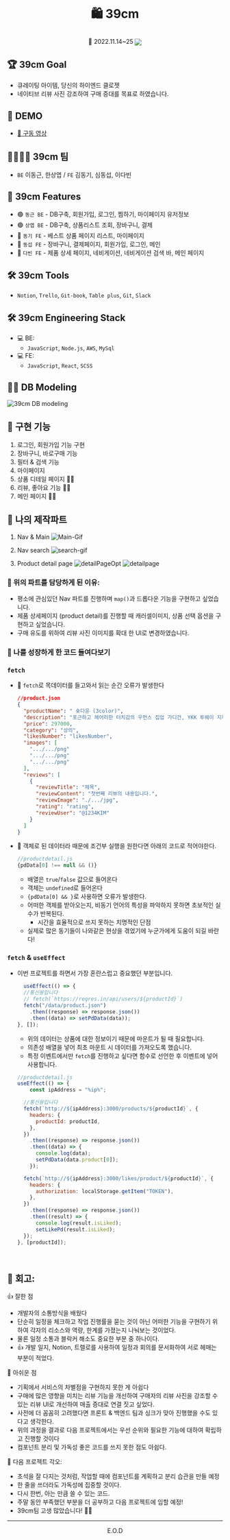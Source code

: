 # <p align="center">🛍️ 39cm

<P align="center">📆 2022.11.14~25

<img src="https://user-images.githubusercontent.com/110847597/204074927-6682e061-9a54-44bd-ae1a-a86b5b980afe.gif" align="center"/>

<br>

## 🏆 39cm Goal

- 큐레이팅 아이템, 당신의 하이엔드 클로젯
- 네이티브 리뷰 사진 강조하여 구매 증대를 목표로 하였습니다.

## 📼 DEMO

- <a href="https://www.youtube.com/watch?v=uIBfznhRL5o">📎 구동 영상</a>


## 👩‍👩‍👧‍👦 39cm 팀

- `BE` 이동근, 한상엽 / `FE` 김동기, 심동섭, 이다빈

## 📌 39cm Features

- 🟢 `동근 BE` - DB구축, 회원가입, 로그인, 찜하기, 마이페이지 유저정보
- 🟢 `상엽 BE` - DB구축, 상품리스트 조회, 장바구니, 결제
- 🔵 `동기 FE` - 베스트 상품 페이지 리스트, 마이페이지
- 🔵 `동섭 FE` - 장바구니, 결제페이지, 회원가입, 로그인, 메인
- 🔵 `다빈 FE` - 제품 상세 페이지, 네비게이션, 네비게이션 검색 바, 메인 페이지

## 🛠 39cm Tools

- `Notion`, `Trello`, `Git-book`, `Table plus`, `Git`, `Slack`

## 🛠 39cm Engineering Stack

- 💻 BE:
  - `JavaScript`, `Node.js`, `AWS`, `MySql`
- 💻 FE:
  - `JavaScript`, `React`, `SCSS`

## 👩‍💻 DB Modeling

![39cm DB modeling](https://user-images.githubusercontent.com/110847597/203906351-09a7dd29-fc7f-4959-a0d7-83225021cbbb.png)


## 🚀 구현 기능

1. 로그인, 회원가입 기능 구현
1. 장바구니, 바로구매 기능
1. 필터 & 검색 기능 
1. 마이페이지
1. 상품 디테일 페이지 🙋‍♀️
1. 리뷰, 좋아요 기능 🙋‍♀️
1. 메인 페이지 🙋‍♀️

## 🥳 나의 제작파트

1. Nav & Main
  ![Main-Gif](https://user-images.githubusercontent.com/110847597/204074927-6682e061-9a54-44bd-ae1a-a86b5b980afe.gif)

2. Nav search
  ![search-gif](https://user-images.githubusercontent.com/110847597/204092994-329bcc28-8516-4a46-a492-7543c028bf7b.gif)

3. Product detail page
  ![detailPageOpt](https://user-images.githubusercontent.com/110847597/204094096-115bca16-c02e-47d0-a6d7-3592681c69d2.gif)
  ![detailpage](https://user-images.githubusercontent.com/110847597/204095154-891e2359-04cd-4e8d-8402-5741b0094114.gif)



### 💪 위의 파트를 담당하게 된 이유:

- 평소에 관심있던 Nav 파트를 진행하며 `map()`과 드롭다운 기능을 구현하고 싶었습니다.
- 제품 상세페이지 (product detail)를 진행할 때 캐러셀이미지, 상품 선택 옵션을 구현하고 싶었습니다.
- 구매 유도를 위하여 리뷰 사진 이미지를 확대 한 UI로 변경하였습니다.


### 👀 나를 성장하게 한 코드 들여다보기 

  ### `fetch`
  - 💭 `fetch`로 목데이터를 들고와서 읽는 순간 오류가 발생한다

    ```JSON
    //product.json
    {
      "productName": " 숏다운 (3color)",
      "description": "포근하고 헤어리한 터치감의 우먼스 집업 가디건, YKK 투웨이 지퍼 사용",
      "price": 297000,
      "category": "상의",
      "likesNumber": "likesNumber",
      "images": [
        ".../.../png"
        ".../.../png"
        ".../.../png"
      ],
      "reviews": [
        {
          "reviewTitle": "제목",
          "reviewContent": "첫번째 리뷰의 내용입니다.",
          "reviewImage": "./.../jpg",
          "rating": "rating",
          "reviewUser": "@1234KIM"
        }
      ]
    }
    ```

  - 📌 객체로 된 데이터라 때문에 조건부 실행을 원한다면 아래의 코드로 적어야한다.
      ```jsx
      //productdetail.js
      {pdData[0] !== null && ()}
      ```
    - 배열은 `true`/`false` 값으로 들어온다
    - 객체는 `undefined`로 들어온다
    - `{pdData[0] && }`로 사용하면 오류가 발생한다.
    - 어떠한 객체를 받아오는지, 비동기 언어의 특성을 파악하지 못하면 초보적인 실수가 반복된다.
      - 시간을 효율적으로 쓰지 못하는 치명적인 단점
    - 실제로 많은 동기들이 나와같은 현상을 겪었기에 누군가에게 도움이 되길 바란다!
 
 ### `fetch` & `useEffect`
 - 이번 프로젝트를 하면서 가장 혼란스럽고 중요했던 부분입니다.
    ```jsx
      useEffect(() => {
      //통신용입니다
      // fetch(`https://reqres.in/api/users/${productId}`)
      fetch("/data/product.json")
        .then((response) => response.json())
        .then((data) => setPdData(data));
    }, []);
    ```
    - 위의 데이터는 상품에 대한 정보이기 때문에 마운트가 될 때 필요합니다.
    - 의존성 배열을 넣어 최초 마운트 시 데이터를 가져오도록 했습니다.
    - 특정 이벤트에서만 `fetch`를 진행하고 싶다면 함수로 선언한 후 이벤트에 넣어 사용합니다.<br>
  
    ```jsx
    //productdetail.js
    useEffect(() => {
        const ipAddress = "%ip%";

      //통신용입니다
      fetch(`http://${ipAddress}:3000/products/${productId}`, {
        headers: {
          productId: productId,
        },
      })
        .then((response) => response.json())
        .then((data) => {
          console.log(data);
          setPdData(data.product[0]);
        });

      fetch(`http://${ipAddress}:3000/likes/product/${productId}`, {
        headers: {
          authorization: localStorage.getItem("TOKEN"),
        },
      })
        .then((response) => response.json())
        .then((result) => {
          console.log(result.isLiked);
          setLikePd(result.isLiked);
      });
    }, [productId]);
    ```    
<br>

## 📝 회고:

👍 잘한 점
- 개발자의 소통방식을 배웠다
- 단순히 일정을 체크하고 작업 진행률을 묻는 것이 아닌 어떠한 기능을 구현하기 위하여 각자의 리소스와 역량, 한계를 가졌는지 나눠보는 것이었다.
- 물론 일정 소통과 블락커 해소도 중요한 부분 중 하나이다.
- 👍 개발 일지, Notion, 트렐로를 사용하여 일정과 회의를 문서화하여 서로 헤매는 부분이 적었다.

💪 아쉬운 점
- 기획에서 서비스의 차별점을 구현하지 못한 게 아쉽다
- 구매에 많은 영향을 미치는 리뷰 기능을 개선하여 구매자의 리뷰 사진을 강조할 수 있는 리뷰 UI로 개선하여 매출 증대로 연결 짓고 싶었다.
- 사전에 더 꼼꼼히 고려했다면 프론트 & 백엔드 팀과 싱크가 맞아 진행했을 수도 있다고 생각한다.
- 위의 과정을 결과로 다음 프로젝트에서는 우선 순위와 필요한 기능에 대하여 확립하고 진행할 것이다
- 컴포넌트 분리 및 가독성 좋은 코드를 쓰지 못한 점도 아쉽다.

🌳 다음 프로젝트 각오: 
- 초석을 잘 다지는 것처럼, 작업할 때에 컴포넌트를 계획하고 분리 습관을 만들 예정
- 한 줄을 쓰더라도 가독성에 집중할 것이다.
- 다시 한번, 아는 만큼 쓸 수 있는 코드.
- 주말 동안 부족했던 부분을 더 공부하고 다음 프로젝트에 임할 예정!<br>
- 39cm팀 고생 많았습니다! 🙇‍♀️

---
<p align="center"> E.O.D